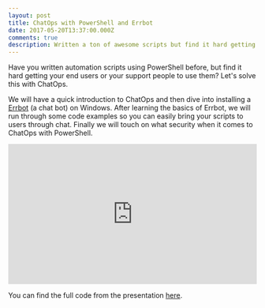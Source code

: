 ```yaml
---
layout: post
title: ChatOps with PowerShell and Errbot
date: 2017-05-20T13:37:00.000Z
comments: true
description: Written a ton of awesome scripts but find it hard getting your end users or your support people to use them? Let's solve this with ChatOps.
---
```


Have you written automation scripts using PowerShell before, but find it hard getting your end users or your support people to use them? Let's solve this with ChatOps.

We will have a quick introduction to ChatOps and then dive into installing a [Errbot](http://errbot.io/en/latest/) (a chat bot) on Windows. After learning the basics of Errbot, we will run through some code examples so you can easily bring your scripts to users through chat. Finally we will touch on what security when it comes to ChatOps with PowerShell.

<div style="position:relative;height:0;padding-bottom:56.25%"><iframe src="https://www.youtube.com/embed/XIMOFnfdOx0?ecver=2" width="640" height="360" frameborder="0" style="position:absolute;width:100%;height:100%;left:0" allowfullscreen></iframe></div>

You can find the full code from the presentation [here](https://github.com/MattHodge/WindowsErrbot).
